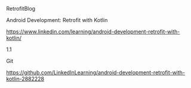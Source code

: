 RetrofitBlog

Android Development: Retrofit with Kotlin

https://www.linkedin.com/learning/android-development-retrofit-with-kotlin/

1.1

Git

https://github.com/LinkedInLearning/android-development-retrofit-with-kotlin-2882228

